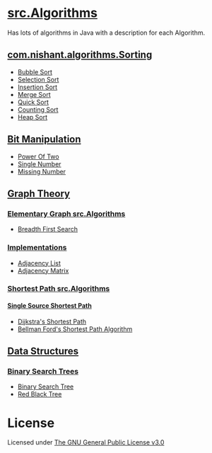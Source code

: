 # [src.Algorithms](https://github.com/nishantc1527/Algorithms/tree/master/Algorithms)
Has lots of algorithms in Java with a description for each Algorithm.
## [com.nishant.algorithms.Sorting](https://github.com/nishantc1527/Algorithms/tree/master/Algorithms/com.nishant.algorithms.Sorting)

 - [Bubble Sort](https://github.com/nishantc1527/Algorithms/tree/master/Algorithms/com.nishant.algorithms.Sorting/BubbleSort)
 - [Selection Sort](https://github.com/nishantc1527/Algorithms/tree/master/Algorithms/com.nishant.algorithms.Sorting/SelectionSort)
 - [Insertion Sort](https://github.com/nishantc1527/Algorithms/tree/master/Algorithms/com.nishant.algorithms.Sorting/InsertionSort)
 - [Merge Sort](https://github.com/nishantc1527/Algorithms/tree/master/Algorithms/com.nishant.algorithms.Sorting/MergeSort)
 - [Quick Sort](https://github.com/nishantc1527/Algorithms/tree/master/Algorithms/com.nishant.algorithms.Sorting/QuickSort)
 - [Counting Sort](https://github.com/nishantc1527/Algorithms/tree/master/Algorithms/com.nishant.algorithms.Sorting/CountingSort)
 - [Heap Sort](https://github.com/nishantc1527/Algorithms/tree/master/Algorithms/com.nishant.algorithms.Sorting/HeapSort)
 
## [Bit Manipulation](https://github.com/nishantc1527/Algorithms/tree/master/Algorithms/BitManipulation)

 - [Power Of Two](https://github.com/nishantc1527/Algorithms/tree/master/Algorithms/BitManipulation/PowerOfTwo)
 - [Single Number](https://github.com/nishantc1527/Algorithms/tree/master/Algorithms/BitManipulation/SingleNumber)
 - [Missing Number](https://github.com/nishantc1527/Algorithms/tree/master/Algorithms/BitManipulation/MissingNumber)
 
## [Graph Theory](https://github.com/nishantc1527/Algorithms/tree/master/Algorithms/GraphTheory)

 ### [Elementary Graph src.Algorithms](https://github.com/nishantc1527/Algorithms/tree/master/Algorithms/GraphTheory/ElementaryGraphAlgorithms)
 
 - [Breadth First Search](https://github.com/nishantc1527/Algorithms/tree/master/Algorithms/GraphTheory/ElementaryGraphAlgorithms/BreadthFirstSearch)

 ### [Implementations](https://github.com/nishantc1527/Algorithms/tree/master/Algorithms/GraphTheory/Implementations)
 
 - [Adjacency List](https://github.com/nishantc1527/Algorithms/tree/master/Algorithms/GraphTheory/Implementations/AdjacencyList)
 - [Adjacency Matrix](https://github.com/nishantc1527/Algorithms/tree/master/Algorithms/GraphTheory/Implementations/AdjacencyMatrix)
 
 ### [Shortest Path src.Algorithms](https://github.com/nishantc1527/Algorithms/tree/master/Algorithms/GraphTheory/ShortestPathAlgorithms)
 
  #### [Single Source Shortest Path](https://github.com/nishantc1527/Algorithms/tree/master/Algorithms/GraphTheory/ShortestPathAlgorithms/SingleSourceShortestPath)
  
  - [Dijkstra's Shortest Path](https://github.com/nishantc1527/Algorithms/tree/master/Algorithms/GraphTheory/ShortestPathAlgorithms/SingleSourceShortestPath/DijkstraShortestPath)
  - [Bellman Ford's Shortest Path Algorithm](https://github.com/nishantc1527/Algorithms/tree/master/Algorithms/GraphTheory/ShortestPathAlgorithms/SingleSourceShortestPath/BellmanFordShortestPath)

## [Data Structures](https://github.com/nishantc1527/Algorithms/tree/master/Algorithms/com.nishant.algorithms.DataStructures)

 ### [Binary Search Trees](https://github.com/nishantc1527/Algorithms/tree/master/Algorithms/com.nishant.algorithms.DataStructures)
 
 - [Binary Search Tree](https://github.com/nishantc1527/Algorithms/tree/master/Algorithms/com.nishant.algorithms.DataStructures/BinarySearchTrees/BinarySearchTree)
 - [Red Black Tree](https://github.com/nishantc1527/Algorithms/tree/master/Algorithms/com.nishant.algorithms.DataStructures/BinarySearchTrees/RedBlackTree)

# License
Licensed under [The GNU General Public License v3.0](https://www.gnu.org/licenses/gpl-3.0.en.html)